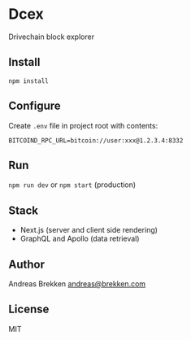 # Dcex

Drivechain block explorer

## Install

`npm install`

## Configure

Create `.env` file in project root with contents:

```
BITCOIND_RPC_URL=bitcoin://user:xxx@1.2.3.4:8332
```

## Run

`npm run dev` or `npm start` (production)

## Stack

- Next.js (server and client side rendering)
- GraphQL and Apollo (data retrieval)

## Author

Andreas Brekken <andreas@brekken.com>

## License

MIT

